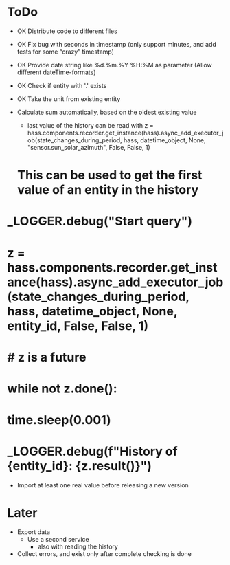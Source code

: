 # ToDo

- OK Distribute code to different files
- OK Fix bug with seconds in timestamp (only support minutes, and add tests for some “crazy” timestamp)
- OK Provide date string like %d.%m.%Y %H:%M as parameter (Allow different dateTime-formats)
- OK Check if entity with '.' exists
- OK Take the unit from existing entity

- Calculate sum automatically, based on the oldest existing value
    - last value of the history can be read with z = hass.components.recorder.get_instance(hass).async_add_executor_job(state_changes_during_period, hass, datetime_object, None, "sensor.sun_solar_azimuth", False, False, 1)
    # This can be used to get the first value of an entity in the history
# _LOGGER.debug("Start query")
# z = hass.components.recorder.get_instance(hass).async_add_executor_job(state_changes_during_period, hass, datetime_object, None, entity_id, False, False, 1)
# # z is a future
# while not z.done():
#     time.sleep(0.001)
# _LOGGER.debug(f"History of {entity_id}: {z.result()}")
- Import at least one real value before releasing a new version

# Later

- Export data
    - Use a second service
        - also with reading the history
- Collect errors, and exist only after complete checking is done